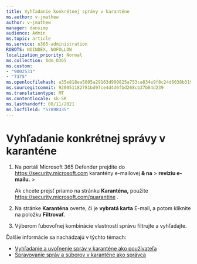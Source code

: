 ```yaml
---
title: Vyhľadanie konkrétnej správy v karanténe
ms.author: v-jmathew
author: v-jmathew
manager: dansimp
audience: Admin
ms.topic: article
ms.service: o365-administration
ROBOTS: NOINDEX, NOFOLLOW
localization_priority: Normal
ms.collection: Adm_O365
ms.custom:
- "9002531"
- "7375"
ms.openlocfilehash: a35e818ea5005a29163d990825a753ca834e9f8c24d6038b319b1382587fc286
ms.sourcegitcommit: 920051182781bd97ce4d4d6fbd268cb37b84d239
ms.translationtype: MT
ms.contentlocale: sk-SK
ms.lasthandoff: 08/11/2021
ms.locfileid: "57898335"
---
```

# <a name="find-a-specific-quarantined-message"></a>Vyhľadanie konkrétnej správy v karanténe

1. Na portáli Microsoft 365 Defender prejdite do <https://security.microsoft.com> karantény e-mailovej **& na** \> **revíziu e-mailu.** \> 

   Ak chcete prejsť priamo na stránku **Karanténa,** použite <https://security.microsoft.com/quarantine> .

2. Na stránke **Karanténa** overte, či je **vybratá karta** E-mail, a potom kliknite na položku **Filtrovať**.
3. Výberom ľubovoľnej kombinácie vlastností správu filtrujte a vyhľadajte.

Ďalšie informácie sa nachádzajú v týchto témach:

- [Vyhľadanie a uvoľnenie správ v karanténe ako používateľa](https://docs.microsoft.com/microsoft-365/security/office-365-security/find-and-release-quarantined-messages-as-a-user)
- [Spravovanie správ a súborov v karanténe ako správca](https://docs.microsoft.com/microsoft-365/security/office-365-security/manage-quarantined-messages-and-files)
